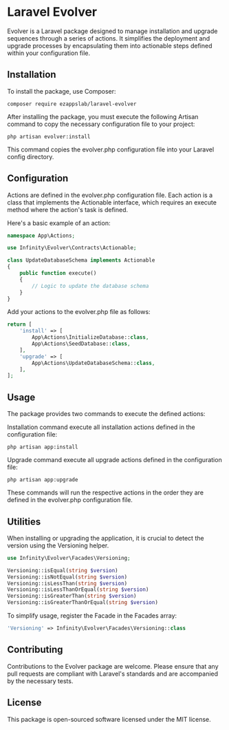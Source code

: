 # Laravel Evolver

Evolver is a Laravel package designed to manage installation and upgrade sequences through a series of actions. It simplifies the deployment and upgrade processes by encapsulating them into actionable steps defined within your configuration file.

## Installation

To install the package, use Composer:

```shell
composer require ezappslab/laravel-evolver
```

After installing the package, you must execute the following Artisan command to copy the necessary configuration file to your project:

```shell
php artisan evolver:install
```

This command copies the evolver.php configuration file into your Laravel config directory.

## Configuration

Actions are defined in the evolver.php configuration file. Each action is a class that implements the Actionable interface, which requires an execute method where the action's task is defined.

Here's a basic example of an action:

```php
namespace App\Actions;

use Infinity\Evolver\Contracts\Actionable;

class UpdateDatabaseSchema implements Actionable
{
    public function execute()
    {
        // Logic to update the database schema
    }
}
```

Add your actions to the evolver.php file as follows:

```php
return [
    'install' => [
        App\Actions\InitializeDatabase::class,
        App\Actions\SeedDatabase::class,
    ],
    'upgrade' => [
        App\Actions\UpdateDatabaseSchema::class,
    ],
];
```

## Usage

The package provides two commands to execute the defined actions:

Installation command execute all installation actions defined in the configuration file:

```shell
php artisan app:install
```

Upgrade command execute all upgrade actions defined in the configuration file:

```shell
php artisan app:upgrade
```

These commands will run the respective actions in the order they are defined in the evolver.php configuration file.

## Utilities

When installing or upgrading the application, it is crucial to detect the version using the Versioning helper.

```php
use Infinity\Evolver\Facades\Versioning;

Versioning::isEqual(string $version)
Versioning::isNotEqual(string $version)
Versioning::isLessThan(string $version)
Versioning::isLessThanOrEqual(string $version)
Versioning::isGreaterThan(string $version)
Versioning::isGreaterThanOrEqual(string $version)
```

To simplify usage, register the Facade in the Facades array:

```php
'Versioning' => Infinity\Evolver\Facades\Versioning::class
```

## Contributing

Contributions to the Evolver package are welcome. Please ensure that any pull requests are compliant with Laravel's standards and are accompanied by the necessary tests.

## License

This package is open-sourced software licensed under the MIT license.

